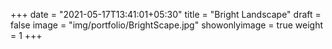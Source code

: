 +++
date = "2021-05-17T13:41:01+05:30"
title = "Bright Landscape"
draft = false
image = "img/portfolio/BrightScape.jpg"
showonlyimage = true
weight = 1
+++
